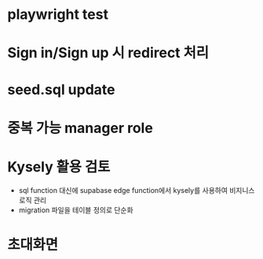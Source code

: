 # playwright test

# Sign in/Sign up 시 redirect 처리

# seed.sql update

# 중복 가능 manager role

# Kysely 활용 검토
* sql function 대신에 supabase edge function에서 kysely를 사용하여 비지니스 로직 관리
* migration 파일을 테이블 정의로 단순화

# 초대화면
